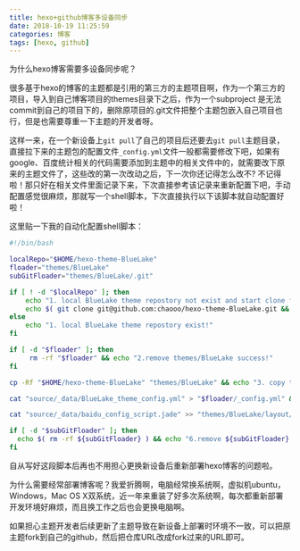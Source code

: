 ```yaml
---
title: hexo+github博客多设备同步
date: 2018-10-19 11:25:59
categories: 博客
tags: [hexo, github]
---
```


为什么hexo博客需要多设备同步呢？

很多基于hexo的博客的主题都是引用的第三方的主题项目啊，作为一个第三方的项目，导入到自己博客项目的themes目录下之后，作为一个subproject 是无法commit到自己的项目下的，删除原项目的.git文件把整个主题包嵌入自己项目也行，但是也需要尊重一下主题的开发者呀。

这样一来，在一个新设备上`git pull`了自己的项目后还要去`git pull`主题目录，直接拉下来的主题包的配置文件`_config.yml`文件一般都需要修改下吧，如果有google、百度统计相关的代码需要添加到主题中的相关文件中的，就需要改下原来的主题文件了，这些改的第一次改动之后，下一次你还记得怎么改不? 不记得啦！那只好在相关文件里面记录下来，下次直接参考该记录来重新配置下吧，手动配置感觉很麻烦，那就写一个shell脚本，下次直接执行以下该脚本就自动配置好啦！

这里贴一下我的自动化配置shell脚本：
```sh
#!/bin/bash

localRepo="$HOME/hexo-theme-BlueLake"
floader="themes/BlueLake"
subGitFloader="themes/BlueLake/.git"

if [ ! -d "$localRepo" ]; then
    echo "1. local BlueLake theme repostory not exist and start clone from remote......"
    echo $( git clone git@github.com:chaooo/hexo-theme-BlueLake.git && mv "hexo-theme-BlueLake" "$HOME/" )
else
    echo "1. local BlueLake theme repostory exist!"
fi

if [ -d "$floader" ]; then
     rm -rf "$floader" && echo "2.remove themes/BlueLake success!"
fi

cp -Rf "$HOME/hexo-theme-BlueLake" "themes/BlueLake" && echo "3. copy thems successed!" || echo "3. copy thems failed!"

cat "source/_data/BlueLake_theme_config.yml" > "$floader/_config.yml" && echo "4. move _config.yml successed!"

cat "source/_data/baidu_config_script.jade" >> "themes/BlueLake/layout/_partial/after_footer.jade" && echo "5. add baidu_config_script success!" || echo "5. add baidu_config_script failed!"

if [ -d "$subGitFloader" ]; then
  echo $( rm -rf ${subGitFloader} ) && echo "6.remove ${subGitFloader} succsssful!"
fi
```

自从写好这段脚本后再也不用担心更换新设备后重新部署hexo博客的问题啦。

为什么需要经常部署博客呢？我爱折腾啊，电脑经常换系统啊，虚拟机ubuntu，Windows，Mac OS X双系统，近一年来重装了好多次系统啊，每次都重新部署开发环境好麻烦，而且换工作之后也会更换电脑啊。

如果担心主题开发者后续更新了主题导致在新设备上部署时环境不一致，可以把原主题fork到自己的github，然后把仓库URL改成fork过来的URL即可。

<!-- 今天周末，使用react写了会儿项目，折腾下博客吧。 -->
